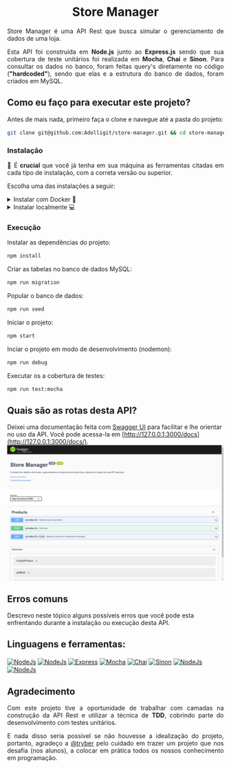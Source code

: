 <h1 align="center">Store Manager</h1>

<p align="justify">
  Store Manager é uma API Rest que busca simular o gerenciamento de dados de uma loja.
</p>
<p align="justify">
  Esta API foi construída em <b>Node.js</b> junto ao <b>Express.js</b> sendo que sua cobertura de teste unitários foi realizada em <b>Mocha</b>, <b>Chai</b> e <b>Sinon</b>. Para consultar os dados no banco, foram feitas query's diretamente no código (<b>"hardcoded"</b>), sendo que elas e a estrutura do banco de dados, foram criados em MySQL.
</p>

## Como eu faço para executar este projeto?

Antes de mais nada, primeiro faça o clone e navegue até a pasta do projeto:

```bash
git clone git@github.com:Adolligit/store-manager.git && cd store-manager/
```

### Instalação

<p align="justify">
🚨 É <b>crucial</b> que você já tenha em sua máquina as ferramentas citadas em cada tipo de instalação, com a correta versão ou superior.

Escolha uma das instalações a seguir:
</p>
<details>
  <summary>Instalar com Docker 🐳</summary>
  <b>Requisitos</b>
  <br>Você deve possuir as seguintes ferramentas:
<ul>
    <li>Docker: v20.1</li>
    <li>Docker Compose: v1.29</li>
</ul>

  2. Crie e inicie os contêiners:
  ```bash
  docker compose up -d
  ```
  3. Entre no contêiner da aplicação:
  ```bash
  docker exec -it store_manager bash
  ```
  ---
</details>

<details>
  <summary>Instalar localmente 💻</summary>
  <b>Requisitos</b>
  <br>Você deve possuir as seguintes ferramentas:
<ul>
    <li>Node.js: v16</li>
    <li>npm: v8.19</li>
    <li>MySQL: v8</li>
</ul>

  1. Crie um arquivo **.env** na pasta raiz e declare as variáveis de ambiente:
   ```bash
   touch .env
   ```
   2. Abra o arquivo **.env** e então copie e cole as informações a seguir:
      ```bash
      # db
      MYSQL_HOST=127.0.0.1
      MYSQL_PORT=3306
      MYSQL_USER=
      MYSQL_PASSWORD=
      MYSQL_DATABASE=StoreManager

      # app
      APP_PORT=3000
      ```
  3. No arquivo **.env**, informe seus dados de acesso ao banco de dados MySQL nas chaves: **MYSQL_USER** e **MYSQL_PASSWORD** (lembre-se de salvar o arquivo).
  ---
</details>

### Execução

Instalar as dependências do projeto:
  ```bash
npm install
  ```
Criar as tabelas no banco de dados MySQL:
```bash
npm run migration
```
Popular o banco de dados:
```bash
npm run seed
```
Iniciar o projeto:
```bash
npm start
```
Inciar o projeto em modo de desenvolvimento (nodemon):
```bash
npm run debug
```
Executar os a cobertura de testes:
```bash
npm run test:mocha
```
## Quais são as rotas desta API?
Deixei uma documentação feita com [Swagger UI](https://swagger.io/tools/swagger-ui/) para facilitar e lhe orientar no uso da API. Você pode acessa-la em [http://127.0.0.1:3000/docs](http://127.0.0.1:3000/docs/).
<img align="center" alt="NodeJs" src="https://raw.githubusercontent.com/Adolligit/store-manager/main/img/1ss.png">

## Erros comuns
Descrevo neste tópico alguns possíveis erros que você pode esta enfrentando durante a instalação ou execução desta API.



## Linguagens e ferramentas:
<div>
    <a href="https://swagger.io/tools/swagger-ui/"><img align="center" alt="NodeJs" height="45" width="45" src="https://camo.githubusercontent.com/96e43701d83561899724a89d71187445b7b8f4fe84518a3ea5bec8f85bd207bf/68747470733a2f2f63646e2e737667706f726e2e636f6d2f6c6f676f732f737761676765722e737667"></a>
    <a href="https://nodejs.org/en/"><img align="center" alt="NodeJs" height="45" width="45" src="https://cdn.jsdelivr.net/gh/devicons/devicon/icons/nodejs/nodejs-original.svg"></a>
    <a href="https://expressjs.com/pt-br/"><img align="center" alt="Express" height="45" width="45" src="https://cdn.jsdelivr.net/gh/devicons/devicon/icons/express/express-original.svg"></a>
    <a href="https://mochajs.org/"><img align="center" alt="Mocha" height="45" width="45" src="https://cdn.jsdelivr.net/gh/devicons/devicon/icons/mocha/mocha-plain.svg"></a>
    <a href="https://www.chaijs.com/"><img align="center" alt="Chai" height="45" width="45" src="https://cdn.icon-icons.com/icons2/2699/PNG/512/chaijs_logo_icon_168435.png"></a>
    <a href="https://sinonjs.org/"><img align="center" alt="Sinon" height="45" width="45" src="https://avatars.githubusercontent.com/u/6570253?s=280&v=4"></a>
    <a href="https://dev.mysql.com/doc/"><img align="center" alt="NodeJs" height="45" width="66" src="https://upload.wikimedia.org/wikipedia/labs/8/8e/Mysql_logo.png"></a>
    <a href="https://docs.docker.com/"><img align="center" alt="NodeJs" height="45" width="45" src="https://www.docker.com/wp-content/uploads/2022/03/vertical-logo-monochromatic.png"></a>
</div>

## Agradecimento
<p align="justify">
Com este projeto tive a oportunidade de trabalhar com camadas na construção da API Rest e utilizar a técnica de <b>TDD</b>, cobrindo parte do desenvolvimento com testes unitários.
</p>

<p align="justify">
E nada disso seria possível se não houvesse a idealização do projeto, portanto, agradeço a <a href="https://github.com/tryber">@tryber</a> pelo cuidado em trazer um projeto que nos desafia (nos alunos), a colocar em prática todos os nossos conhecimento em programação. 
</p>